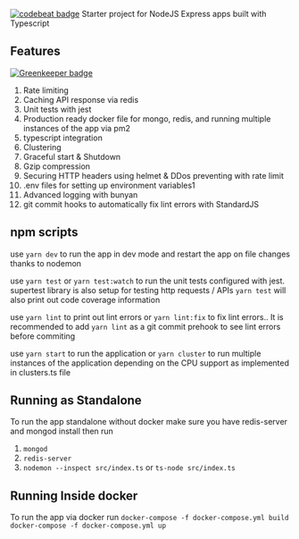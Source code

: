 [![codebeat badge](https://codebeat.co/badges/29047d7b-e268-4156-a8c7-e46f85e95715)](https://codebeat.co/projects/github-com-khaledosman-typescript-node-jest-starter-master)
Starter project for NodeJS Express apps built with Typescript

## Features

[![Greenkeeper badge](https://badges.greenkeeper.io/khaledosman/typescript-node-jest-starter.svg)](https://greenkeeper.io/)

1. Rate limiting
2. Caching API response via redis
3. Unit tests with jest
4. Production ready docker file for mongo, redis, and running multiple instances of the app via pm2
5. typescript integration
6. Clustering
7. Graceful start & Shutdown
8. Gzip compression
9. Securing HTTP headers using helmet & DDos preventing with rate limit
10. .env files for setting up environment variables1
11. Advanced logging with bunyan
12. git commit hooks to automatically fix lint errors with StandardJS

## npm scripts
use `yarn dev` to run the app in dev mode and restart the app on file changes thanks to nodemon

use `yarn test` or `yarn test:watch` to run the unit tests configured with jest. supertest library is also setup for testing http requests / APIs
`yarn test` will also print out code coverage information

use `yarn lint` to print out lint errors or `yarn lint:fix` to fix lint errors.. It is recommended to add `yarn lint` as a git commit prehook to see lint errors before commiting

use `yarn start` to run the application or `yarn cluster` to run multiple instances of the application depending on the CPU support as implemented in clusters.ts file

## Running as Standalone
To run the app standalone without docker make sure you have redis-server and mongod install then run
1. `mongod`
1. `redis-server`
1. `nodemon --inspect src/index.ts` or `ts-node src/index.ts`

## Running Inside docker
To run the app via docker run
```docker-compose -f docker-compose.yml build```
```docker-compose -f docker-compose.yml up```

